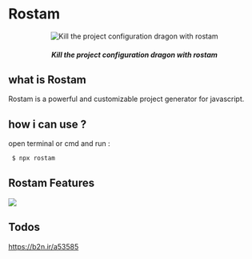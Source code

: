 # Rostam

<div align="center">
 <img src="https://s4.uupload.ir/files/example_a9by.png" alt="Kill the project configuration dragon with rostam" />
 <h5>  Kill the project configuration dragon with rostam </h5>
 </div>

## what is Rostam

Rostam is a powerful and customizable project generator for javascript.

## how i can use ?

open terminal or cmd and run :

```sh
 $ npx rostam
```

## Rostam Features

<img src="https://s4.uupload.ir/files/test_878w.gif" />

## Todos

https://b2n.ir/a53585
